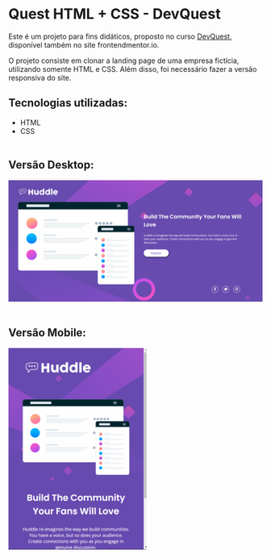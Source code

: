 # Quest HTML + CSS - DevQuest
Este é um projeto para fins didáticos, proposto no curso <a href="https://www.instagram.com/devemdobro/" target="_blank">DevQuest</a>, disponível também no site frontendmentor.io. <br>

O projeto consiste em clonar a landing page de uma empresa fictícia, utilizando somente HTML e CSS. Além disso, foi necessário fazer a versão responsiva do site.

## Tecnologias utilizadas:
- HTML
- CSS
<br><br>
## Versão Desktop:
<img src="./desktop-v.gif">
<br><br>

## Versão Mobile:
<img src="./mobile-v.gif" height="400px">